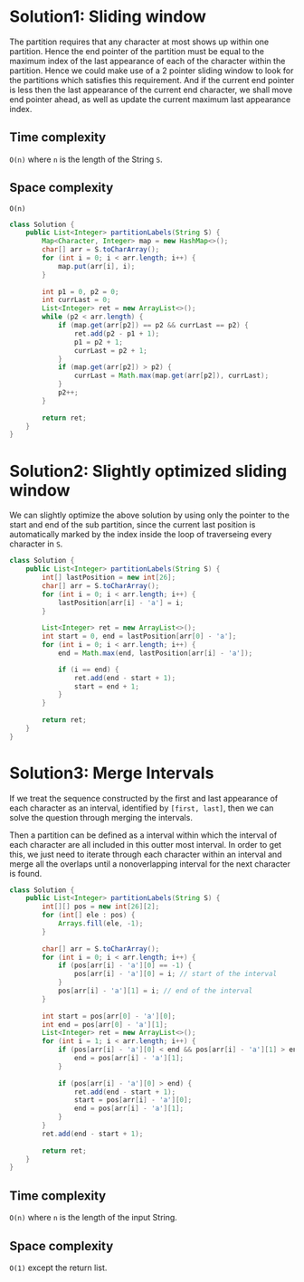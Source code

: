 # Solution1: Sliding window

The partition requires that any character at most shows up within one partition. Hence the end pointer of the partition must be equal to the maximum index of the last appearance of each of the character within the partition. Hence we could make use of a 2 pointer sliding window to look for the partitions which satisfies this requirement. And if the current end pointer is less then the last appearance of the current end character, we shall move end pointer ahead, as well as update the current maximum last appearance index. 

## Time complexity

`O(n)` where `n` is the length of the String `S`.

## Space complexity

`O(n)`

```java
class Solution {
    public List<Integer> partitionLabels(String S) {
        Map<Character, Integer> map = new HashMap<>();
        char[] arr = S.toCharArray();
        for (int i = 0; i < arr.length; i++) {
            map.put(arr[i], i);
        }
        
        int p1 = 0, p2 = 0;
        int currLast = 0;
        List<Integer> ret = new ArrayList<>();
        while (p2 < arr.length) {
            if (map.get(arr[p2]) == p2 && currLast == p2) {
                ret.add(p2 - p1 + 1);
                p1 = p2 + 1;
                currLast = p2 + 1;
            }
            if (map.get(arr[p2]) > p2) {
                currLast = Math.max(map.get(arr[p2]), currLast);
            }
            p2++;
        }
        
        return ret;
    }
}
```

# Solution2: Slightly optimized sliding window

We can slightly optimize the above solution by using only the pointer to the start and end of the sub partition, since the current last position is automatically marked by the index inside the loop of traverseing every character in `S`. 

```java
class Solution {
    public List<Integer> partitionLabels(String S) {
        int[] lastPosition = new int[26];
        char[] arr = S.toCharArray();
        for (int i = 0; i < arr.length; i++) {
            lastPosition[arr[i] - 'a'] = i;
        }
        
        List<Integer> ret = new ArrayList<>();
        int start = 0, end = lastPosition[arr[0] - 'a'];
        for (int i = 0; i < arr.length; i++) {
            end = Math.max(end, lastPosition[arr[i] - 'a']);

            if (i == end) {
                ret.add(end - start + 1);
                start = end + 1;
            }
        }
        
        return ret;
    }
}
```

# Solution3: Merge Intervals

If we treat the sequence constructed by the first and last appearance of each character as an interval, identified by `[first, last]`, then we can solve the question through merging the intervals.  

Then a partition can be defined as a interval within which the interval of each character are all included in this outter most interval. In order to get this, we just need to iterate through each character within an interval and merge all the overlaps until a nonoverlapping interval for the next character is found. 

```java
class Solution {
    public List<Integer> partitionLabels(String S) {
        int[][] pos = new int[26][2];
        for (int[] ele : pos) {
            Arrays.fill(ele, -1);
        }
        
        char[] arr = S.toCharArray();
        for (int i = 0; i < arr.length; i++) {
            if (pos[arr[i] - 'a'][0] == -1) {
                pos[arr[i] - 'a'][0] = i; // start of the interval
            }
            pos[arr[i] - 'a'][1] = i; // end of the interval
        }
        
        int start = pos[arr[0] - 'a'][0];
        int end = pos[arr[0] - 'a'][1];
        List<Integer> ret = new ArrayList<>();
        for (int i = 1; i < arr.length; i++) {
            if (pos[arr[i] - 'a'][0] < end && pos[arr[i] - 'a'][1] > end) {
                end = pos[arr[i] - 'a'][1];
            }
            
            if (pos[arr[i] - 'a'][0] > end) {
                ret.add(end - start + 1);
                start = pos[arr[i] - 'a'][0];
                end = pos[arr[i] - 'a'][1];
            }
        }
        ret.add(end - start + 1);
        
        return ret;
    }
}
```

## Time complexity

`O(n)` where `n` is the length of the input String.  

## Space complexity

`O(1)` except the return list. 
